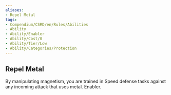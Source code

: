 ```yaml
---
aliases:
- Repel Metal
tags:
- Compendium/CSRD/en/Rules/Abilities
- Ability
- Ability/Enabler
- Ability/Cost/0
- Ability/Tier/Low
- Ability/Categories/Protection
---
```


  
## Repel Metal  
By manipulating magnetism, you are trained in Speed defense tasks against any incoming attack that uses metal. Enabler.